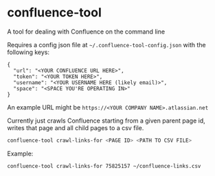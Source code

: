 # confluence-tool

A tool for dealing with Confluence on the command line

Requires a config json file at `~/.confluence-tool-config.json` with the following keys:
```
{
  "url": "<YOUR CONFLUENCE URL HERE>",
  "token": "<YOUR TOKEN HERE>",
  "username": "<YOUR USERNAME HERE (likely email)>",
  "space": "<SPACE YOU'RE OPERATING IN>"
}
```
An example URL might be `https://<YOUR COMPANY NAME>.atlassian.net`

Currently just crawls Confluence starting from a given parent page id, writes that page and all child pages to a csv file.
```sh
confluence-tool crawl-links-for <PAGE ID> <PATH TO CSV FILE>
```

Example:
```sh
confluence-tool crawl-links-for 75825157 ~/confluence-links.csv
```
